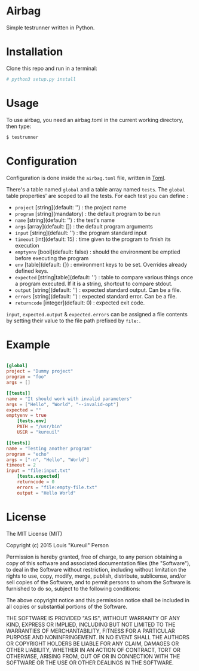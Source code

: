# Airbag

Simple testrunner written in Python.

# Installation

Clone this repo and run in a terminal:

```bash
# python3 setup.py install
```

# Usage

To use airbag, you need an airbag.toml in the current working directory, then type:

```bash
$ testrunner
```

# Configuration

Configuration is done inside the `airbag.toml` file, written in [Toml](http://github.com/toml-lang/toml).

There's a table named `global` and a table array named `tests`. The `global` table properties' are scoped to all the tests. For each test you can define :

- `project` [string]\(default: '') : the project name
- `program` [string]\(mandatory) : the default program to be run
- `name` [string]\(default: '') : the test's name
- `args` [array]\(default: []) : the default program arguments
- `input` [string]\(default: '') : the program standard input
- `timeout` [int]\(default: 15) : time given to the program to finish its execution
- `emptyenv` [bool]\(default: false) : should the environment be emptied before executing the program
- `env` [table]\(default: {}) : environment keys to be set. Overrides already defined keys.
- `expected` [string|table]\(default: '') : table to compare various things once a program executed. If it is a string, shortcut to compare stdout.
 - `output` [string]\(default: '') : expected standard output. Can be a file.
 - `errors` [string]\(default: '') : expected standard error. Can be a file.
 - `returncode` [integer]\(default: 0) : expected exit code.

`input`, `expected.output` & `expected.errors` can be assigned a file contents by setting their value to the file path prefixed by `file:`.

# Example

```toml

[global]
project = "Dummy project"
program = "foo"
args = []

[[tests]]
name = "It should work with invalid parameters"
args = ["Hello", "World", "--invalid-opt"]
expected = ""
emptyenv = true
    [tests.env]
    PATH = "/usr/bin"
    USER = "kureuil"

[[tests]]
name = "Testing another program"
program = "echo"
args = ["-n", "Hello", "World"]
timeout = 2
input = "file:input.txt"
    [tests.expected]
    returncode = 0
    errors = "file:empty-file.txt"
    output = "Hello World"

```

# License

The MIT License (MIT)

Copyright (c) 2015 Louis "Kureuil" Person

Permission is hereby granted, free of charge, to any person obtaining a copy
of this software and associated documentation files (the "Software"), to deal
in the Software without restriction, including without limitation the rights
to use, copy, modify, merge, publish, distribute, sublicense, and/or sell
copies of the Software, and to permit persons to whom the Software is
furnished to do so, subject to the following conditions:

The above copyright notice and this permission notice shall be included in all
copies or substantial portions of the Software.

THE SOFTWARE IS PROVIDED "AS IS", WITHOUT WARRANTY OF ANY KIND, EXPRESS OR
IMPLIED, INCLUDING BUT NOT LIMITED TO THE WARRANTIES OF MERCHANTABILITY,
FITNESS FOR A PARTICULAR PURPOSE AND NONINFRINGEMENT. IN NO EVENT SHALL THE
AUTHORS OR COPYRIGHT HOLDERS BE LIABLE FOR ANY CLAIM, DAMAGES OR OTHER
LIABILITY, WHETHER IN AN ACTION OF CONTRACT, TORT OR OTHERWISE, ARISING FROM,
OUT OF OR IN CONNECTION WITH THE SOFTWARE OR THE USE OR OTHER DEALINGS IN THE
SOFTWARE.
